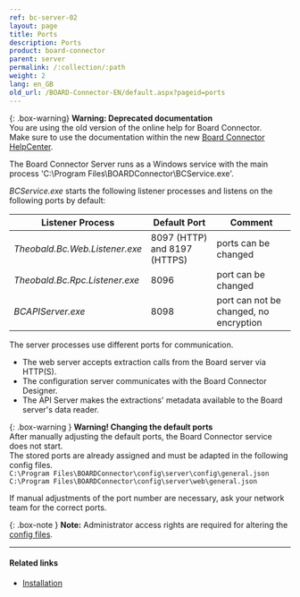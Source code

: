 ```yaml
---
ref: bc-server-02
layout: page
title: Ports
description: Ports
product: board-connector
parent: server
permalink: /:collection/:path
weight: 2
lang: en_GB
old_url: /BOARD-Connector-EN/default.aspx?pageid=ports
---
```


{: .box-warning}
**Warning: Deprecated documentation** <br>
You are using the old version of the online help for Board Connector.<br>
Make sure to use the documentation within the new [Board Connector HelpCenter](https://helpcenter.theobald-software.com/board-connector/documentation/introduction/).

The Board Connector Server runs as a Windows service with the main process 'C:\Program Files\BOARDConnector\BCService.exe'. 

*BCService.exe* starts the following listener processes and listens on the following ports by default:

Listener Process| Default Port | Comment
------------ | ------------- | -------------
*Theobald.Bc.Web.Listener.exe* | 8097 (HTTP) and 8197 (HTTPS) | ports can be changed
*Theobald.Bc.Rpc.Listener.exe* | 8096 | port can be changed
*BCAPIServer.exe* | 8098 | port can not be changed, no encryption

The server processes use different ports for communication.
- The web server accepts extraction calls from the Board server via HTTP(S).
- The configuration server communicates with the Board Connector Designer.
- The API Server makes the extractions' metadata available to the Board server's data reader.

{: .box-warning }
**Warning! Changing the default ports**<br>
After manually adjusting the default ports, the Board Connector service does not start.<br>
The stored ports are already assigned and must be adapted in the following config files.<br>
`C:\Program Files\BOARDConnector\config\server\config\general.json`<br>
`C:\Program Files\BOARDConnector\config\server\web\general.json`

If manual adjustments of the port number are necessary, ask your network team for the correct ports.

{: .box-note }
**Note:** Administrator access rights are required for altering the [config files](../introduction/installation-and-update#program-directory-files).

*****
#### Related links
 - [Installation](../introduction/installation-and-update)
